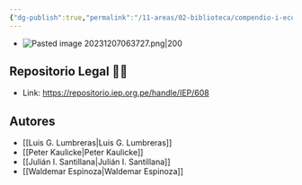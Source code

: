 ```yaml
---
{"dg-publish":true,"permalink":"/11-areas/02-biblioteca/compendio-i-economia-prehispanica/","noteIcon":""}
---
```


- ![Pasted image 20231207063727.png|200](/img/user/11%20%C3%81reas%20%E2%9A%99/02%20Biblioteca/%F0%9F%92%BE%20Adjuntos/Pasted%20image%2020231207063727.png)
## Repositorio Legal 🤸‍♂️
- Link: https://repositorio.iep.org.pe/handle/IEP/608
## Autores
- [[Luis G. Lumbreras\|Luis G. Lumbreras]]
- [[Peter Kaulicke\|Peter Kaulicke]]
- [[Julián I. Santillana\|Julián I. Santillana]]
- [[Waldemar Espinoza\|Waldemar Espinoza]]